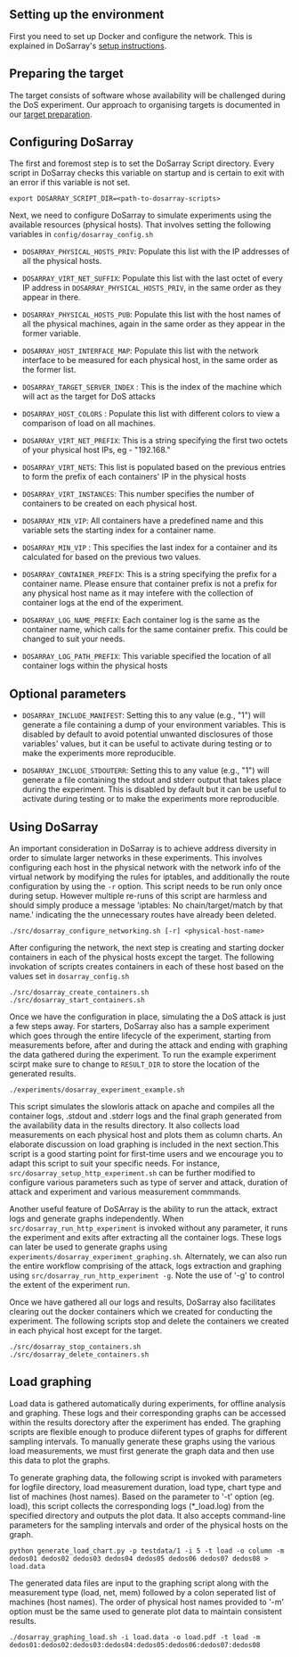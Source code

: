 ## Setting up the environment
First you need to set up Docker and configure the network.
This is explained in DoSarray's [setup instructions](SETUP.md).

## Preparing the target
The target consists of software whose availability will
be challenged during the DoS experiment.
Our approach to organising targets is documented in our [target
preparation](TARGET.md).

## Configuring DoSarray
The first and foremost step is to set the DoSarray Script directory. Every script in DoSarray checks this variable on startup and is certain to exit with an error if this variable is not set.
```
export DOSARRAY_SCRIPT_DIR=<path-to-dosarray-scripts>
```

Next, we need to configure DoSarray to simulate experiments using the available resources (physical hosts). That involves setting the following variables in `config/dosarray_config.sh`
* `DOSARRAY_PHYSICAL_HOSTS_PRIV`: Populate this list with the IP addresses of all the physical hosts.

* `DOSARRAY_VIRT_NET_SUFFIX`: Populate this list with the last octet of every IP address in `DOSARRAY_PHYSICAL_HOSTS_PRIV`, in the same order as they appear in there.

* `DOSARRAY_PHYSICAL_HOSTS_PUB`: Populate this list with the host names of all the physical machines, again in the same order as they appear in the former variable.

* `DOSARRAY_HOST_INTERFACE_MAP`: Populate this list with the network interface to be measured for each physical host, in the same order as the former list.

* `DOSARRAY_TARGET_SERVER_INDEX` : This is the index of the machine which will act as the target for DoS attacks

* `DOSARRAY_HOST_COLORS` : Populate this list with different colors to view a comparison of load on all machines.

* `DOSARRAY_VIRT_NET_PREFIX`: This is a string specifying the first two octets of your physical host IPs, eg - "192.168."

* `DOSARRAY_VIRT_NETS`: This list is populated based on the previous entries to form the prefix of each containers' IP in the physical hosts

* `DOSARRAY_VIRT_INSTANCES`: This number specifies the number of containers to be created on each physical host.

* `DOSARRAY_MIN_VIP`: All containers have a predefined name and this variable sets the starting index for a container name.

* `DOSARRAY_MIN_VIP` : This specifies the last index for a container and its calculated for based on the previous two values.

* `DOSARRAY_CONTAINER_PREFIX`: This is a string specifying the prefix for a container name. Please ensure that container prefix is not a prefix for any physical host name as it may intefere with the collection of container logs at the end of the experiment.

* `DOSARRAY_LOG_NAME_PREFIX`: Each container log is the same as the container name, which calls for the same container prefix. This could be changed to suit your needs.

* `DOSARRAY_LOG_PATH_PREFIX`: This variable specified the location of all container logs within the physical hosts

## Optional parameters
* `DOSARRAY_INCLUDE_MANIFEST`: Setting this to any value (e.g., "1") will generate a file containing a dump of your environment variables. This is disabled by default to avoid potential unwanted disclosures of those variables' values, but it can be useful to activate during testing or to make the experiments more reproducible.

* `DOSARRAY_INCLUDE_STDOUTERR`: Setting this to any value (e.g., "1") will generate a file containing the stdout and stderr output that takes place during the experiment. This is disabled by default but it can be useful to activate during testing or to make the experiments more reproducible.

## Using DoSarray
An important consideration in DoSarray is to achieve address diversity in order
to simulate larger networks in these experiments. This involves configuring
each host in the physical network with the network info of the virtual network
by modifying the rules for iptables, and additionally the route configuration
by using the `-r` option. This script needs to be run only once during setup.
However multiple re-runs of this script are harmless and should simply produce
a message 'iptables: No chain/target/match by that name.' indicating the the
unnecessary routes have already been deleted.

```
./src/dosarray_configure_networking.sh [-r] <physical-host-name>
```

After configuring the network, the next step is creating and starting docker containers in each of the physical hosts except the target. The following invokation of scripts creates containers in each of these host based on the values set in `dosarray_config.sh`

```
./src/dosarray_create_containers.sh
./src/dosarray_start_containers.sh
```

Once we have the configuration in place, simulating the a DoS attack is just a few steps away. For starters, DoSarray also has a sample experiment which goes through the entire lifecycle of the experiment, starting from measurements before, after and during the attack and ending with graphing the data gathered during the experiment. To run the example experiment scirpt make sure to change to `RESULT_DIR` to store the location of the generated results.

```
./experiments/dosarray_experiment_example.sh
```

This script simulates the slowloris attack on apache and compiles all the container logs, .stdout and .stderr logs and the final graph generated from the availability data in the results directory. It also collects load measurements on each physical host and plots them as column charts. An elaborate discussion on load graphing is included in the next section.This script is a good starting point for first-time users and we encourage you to adapt this script to suit your specific needs. For instance, `src/dosarray_setup_http_experiment.sh` can be further modified to configure various parameters such as type of server and attack, duration of attack and experiment and various measurement commmands.

Another useful feature of DoSArray is the ability to run the attack, extract logs and generate graphs independently. When `src/dosarray_run_http_experiment` is invoked without any parameter, it runs the experiment and exits after extracting all the container logs. These logs can later be used to generate graphs using `experiments/dosarray_experiment_graphing.sh`. Alternately, we can also run the entire workflow comprising of the attack, logs extraction and graphing using `src/dosarray_run_http_experiment -g`. Note the use of '-g' to control the extent of the experiment run. 

Once we have gathered all our logs and results, DoSarray also facilitates clearing out the docker containers which we created for conducting the experiment. The following scripts stop and delete the containers we created in each phyical host except for the target.

```
./src/dosarray_stop_containers.sh
./src/dosarray_delete_containers.sh
```

## Load graphing
Load data is gathered automatically during experiments, for offline analysis and graphing. These logs and their corresponding graphs can be accessed within the results dorectory after the experiment has ended. The graphing scripts are flexible enough to produce diiferent types of graphs for different sampling intervals. To manually generate these graphs using the various load measurements, we must first generate the graph data and then use this data to plot the graphs.

To generate graphing data, the following script is invoked with parameters for logfile directory, load measurement duration, load type, chart type and list of machines (host names). Based on the parameter to '-t' option (eg. load), this script collects the corresponding logs (\*\_load.log) from the specified directory and outputs the plot data. It also accepts command-line parameters for the sampling intervals and order of the physical hosts on the graph.
```
python generate_load_chart.py -p testdata/1 -i 5 -t load -o column -m dedos01 dedos02 dedos03 dedos04 dedos05 dedos06 dedos07 dedos08 > load.data
```

The generated data files are input to the graphing script along with the measurement type (load, net, mem) followed by a colon seperated list of machines (host names). The order of physical host names provided to '-m' option must be the same used to generate plot data to maintain consistent results.
```
./dosarray_graphing_load.sh -i load.data -o load.pdf -t load -m dedos01:dedos02:dedos03:dedos04:dedos05:dedos06:dedos07:dedos08
```
